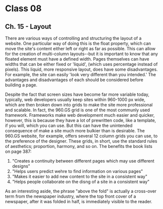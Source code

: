 # Class 08

## Ch. 15 - Layout

There are various ways of controlling and structuring the layout of a website. One particular way of doing this is the float property, which can move the site's content either left or right as far as possible. This can allow for the creation of multi-column layouts--but it is important to know that any floated element must have a defined width. Pages themselves can have widths that can be either fixed or 'liquid', (which uses percentage instead of pixels). This liquid, more responsive layout, does have some disadvantages. For example, the site can easily 'look very different than you intended.' The advantages and disadvantages of each should be considered before building a page. 

 Despite the fact that screen sizes have become far more variable today, typically, web developers usually keep sites within 960-1000 px wide, which are then broken down into grids to make the site more professional and scalable. In fact, the 960.GS grid is one of the most communly used framework. Frameworks make web development much easier and quicker, however, this is because they have a lot of prewritten code, like a template, if you will, which you can use. But this can have the unintended consequence of make a site much more bulkier than is desirable. The 960.GS website, for example, offers several 12 column grids you can use, to the preference of the designer. These grids, in short, use the standard rules of aesthetics; proportion, harmony, and so on. The benefits the book lists on page 387:

1. "Creates a continuity between different pages which may use different designs"
1. "Helps users predict wehre to find information on various pages"
1. "Makes it easier to add new content to the site in a consistent way"
1. "Helps people collaborate on the disng of a site in a consistent way"

As an interesting aside, the phrase "above the fold" is actually a cross-over term from the newspaper industry, where the top front cover of a newspaper, after it was folded in half, is immediately visible to the reader. 

